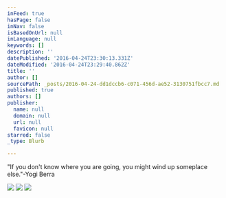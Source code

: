 ```yaml
---
inFeed: true
hasPage: false
inNav: false
isBasedOnUrl: null
inLanguage: null
keywords: []
description: ''
datePublished: '2016-04-24T23:30:13.331Z'
dateModified: '2016-04-24T23:29:40.862Z'
title: ''
author: []
sourcePath: _posts/2016-04-24-dd1dccb6-c071-456d-ae52-3130751fbcc7.md
published: true
authors: []
publisher:
  name: null
  domain: null
  url: null
  favicon: null
starred: false
_type: Blurb

---
```

"If you don't know where you are going, you might wind up someplace else."-Yogi Berra

  
![](https://the-grid-user-content.s3-us-west-2.amazonaws.com/2c6f7987-ce8e-4734-b003-dd8771dfce3b.jpg)
![](https://imgflo.herokuapp.com/graph/vahj1ThiexotieMo/b5349cf8992ca2c67ba8f055cc3ead14/passthrough.jpg?height=563&input=https%3A%2F%2Fthe-grid-user-content.s3-us-west-2.amazonaws.com%2F388df2ef-86a8-499a-8306-36f85b8dae30.jpg&width=750)
![](https://imgflo.herokuapp.com/graph/vahj1ThiexotieMo/f24c41f027cbf96725abaf08792761ff/passthrough.jpg?height=563&input=https%3A%2F%2Fthe-grid-user-content.s3-us-west-2.amazonaws.com%2Fffec3475-cdd7-4454-8390-320b0cd21ecf.jpg&width=750)